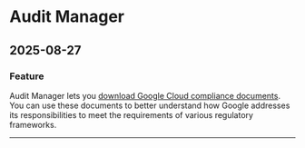 # Audit Manager

## 2025-08-27

### Feature

Audit Manager lets you [download Google Cloud compliance documents](/audit-manager/docs/download_compliance_documents). You can use these documents to better understand how Google addresses its responsibilities to meet the requirements of various regulatory frameworks.

---
